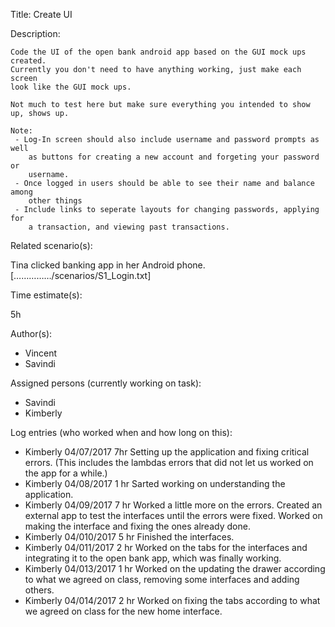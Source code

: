 Title: Create UI

Description:

	Code the UI of the open bank android app based on the GUI mock ups created.
	Currently you don't need to have anything working, just make each screen
	look like the GUI mock ups. 
	
	Not much to test here but make sure everything you intended to show up, shows up.
	
	Note:
	 - Log-In screen should also include username and password prompts as well
		as buttons for creating a new account and forgeting your password or
		username.
	 - Once logged in users should be able to see their name and balance among
		other things
	 - Include links to seperate layouts for changing passwords, applying for
		a transaction, and viewing past transactions.
	
Related scenario(s):

Tina clicked banking app in her Android phone.
[……………/scenarios/S1_Login.txt]
  
Time estimate(s):

  5h

Author(s):

  - Vincent
  - Savindi

Assigned persons (currently working on task):

  - Savindi
  - Kimberly

Log entries (who worked when and how long on this):

  - Kimberly 04/07/2017 7hr
  	Setting up the application and fixing critical errors.
  	(This includes the lambdas errors that did not let us 
  	worked on the app for a while.)
  - Kimberly 04/08/2017 1 hr
  	Sarted working on understanding the application.
  - Kimberly 04/09/2017 7 hr
  	Worked a little more on the errors.
  	Created an external app to test the interfaces until the errors
  	were fixed.
  	Worked on making the interface and fixing the ones already done.
  - Kimberly 04/010/2017 5 hr
  	Finished the interfaces.
  - Kimberly 04/011/2017 2 hr
  	Worked on the tabs for the interfaces and integrating it to the
  	open bank app, which was finally working.
  - Kimberly 04/013/2017 1 hr
  	Worked on the updating the drawer according to what we agreed 
  	on class, removing some interfaces and adding others.
  - Kimberly 04/014/2017 2 hr
  	Worked on fixing the tabs according to what we agreed on class
  	for the new home interface.
